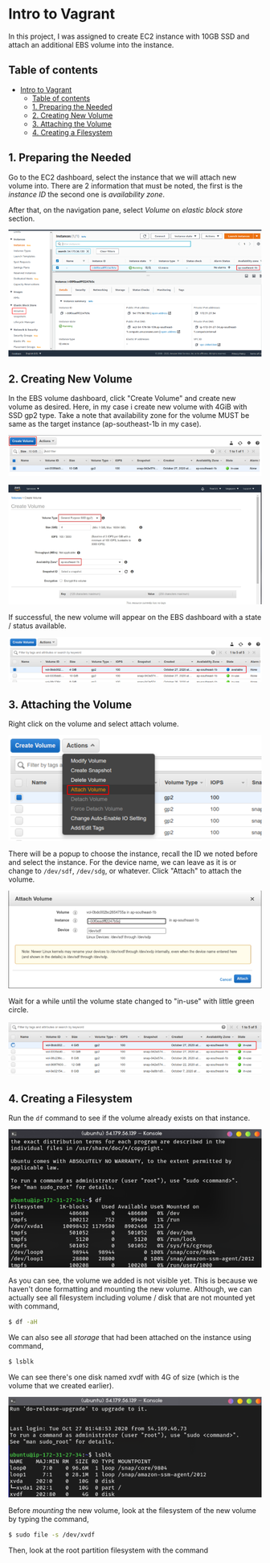 # Intro to Vagrant
In this project, I was assigned to create EC2 instance with 10GB SSD and attach an additional EBS volume into the instance.

## Table of contents
- [Intro to Vagrant](#intro-to-vagrant)
  - [Table of contents](#table-of-contents)
  - [1. Preparing the Needed](#1-preparing-the-needed)
  - [2. Creating New Volume](#2-creating-new-volume)
  - [3. Attaching the Volume](#3-attaching-the-volume)
  - [4. Creating a Filesystem](#4-creating-a-filesystem)

## 1. Preparing the Needed

Go to the EC2 dashboard, select the instance that we will attach new volume into. There are 2 information that must be noted, the first is the _instance ID_ the second one is _availability zone_.

After that, on the navigation pane, select _Volume_ on _elastic block store_ section.

![](img/001.png)

## 2. Creating New Volume

In the EBS volume dashboard, click "Create Volume" and create new volume as desired. Here, in my case i create new volume with 4GiB with SSD gp2 type. Take a note that availability zone for the volume MUST be same as the target instance (ap-southeast-1b in my case).

![](img/002.png)

![](img/003.png)

If successful, the new volume will appear on the EBS dashboard with a state / status available.

![](img/004.png)


## 3. Attaching the Volume

Right click on the volume and select attach volume.

![](img/005.png)

There will be a popup to choose the instance, recall the ID we noted before and select the instance. For the device name, we can leave as it is or change to `/dev/sdf`, `/dev/sdg`, or whatever. Click "Attach" to attach the volume.

![](img/006.png)

Wait for a while until the volume state changed to "in-use" with little green circle.

![](img/007.png)

## 4. Creating a Filesystem

Run the `df` command to see if the volume already exists on that instance. 

![](img/008.png)

As you can see, the volume we added is not visible yet. This is because we haven't done formatting and mounting the new volume. Although, we can actually see all filesystem including volume / disk that are not mounted yet with command,

```bash
$ df -aH
```

We can also see all *storage* that had been attached on the instance using command,

```bash
$ lsblk
```

We can see there's one disk named xvdf with 4G of size (which is the volume that we created earlier).

![](img/009.png)

Before *mounting* the new volume, look at the filesystem of the new volume by typing the command,

```bash
$ sudo file -s /dev/xvdf
```

Then, look at the root partition filesystem with the command

